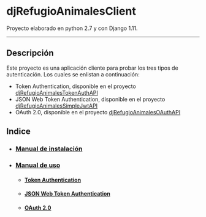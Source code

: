 # djRefugioAnimalesClient

Proyecto elaborado en python 2.7 y con Django 1.11.

---
## Descripción
Este proyecto es una aplicación cliente para probar los tres tipos de autenticación. Los cuales se enlistan a continuación:
- Token Authentication, disponible en el proyecto [djRefugioAnimalesTokenAuthAPI](https://github.com/fernandoperezwh/djRefugioAnimalesTokenAuthAPI)
- JSON Web Token Authentication, disponible en el proyecto [djRefugioAnimalesSimpleJwtAPI](https://github.com/fernandoperezwh/djRefugioAnimalesSimpleJwtAPI)
- OAuth 2.0, disponible en el proyecto [djRefugioAnimalesOAuthAPI](https://github.com/fernandoperezwh/djRefugioAnimalesOAuthAPI)


## Indice
 - ### [Manual de instalación](./docs/installation.md)
 - ### [Manual de uso](./docs/usage.md)
   - #### [Token Authentication](./docs/usage.md#token-authentication)
   - #### [JSON Web Token Authentication](./docs/usage.md#json-web-token-authentication)
   - #### [OAuth 2.0](./docs/usage.md#OAuth2.0)
